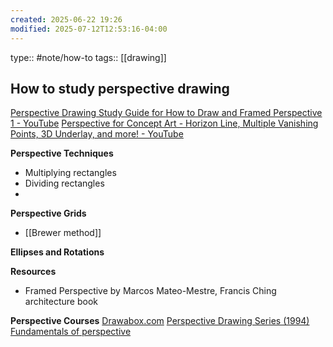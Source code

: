 ```yaml
---
created: 2025-06-22 19:26
modified: 2025-07-12T12:53:16-04:00
---
```

type:: #note/how-to 
tags:: [[drawing]]

## How to study perspective drawing

[Perspective Drawing Study Guide for How to Draw and Framed Perspective 1 - YouTube](https://www.youtube.com/watch?v=pGgYGP3szuk)
[Perspective for Concept Art - Horizon Line, Multiple Vanishing Points, 3D Underlay, and more! - YouTube](https://www.youtube.com/watch?v=NRV6K_bCpV4)


**Perspective Techniques**
- Multiplying rectangles
- Dividing rectangles
-

**Perspective Grids**
- [[Brewer method]]


**Ellipses and Rotations**

**Resources**
- Framed Perspective by Marcos Mateo-Mestre, Francis Ching architecture book

**Perspective Courses**
[Drawabox.com](https://drawabox.com/lesson/2)
[Perspective Drawing Series (1994)](https://gumroad.com/d/d3a1ebb44d7b16f917b634a796485469)
[Fundamentals of perspective](https://gumroad.com/d/a93e14d48de36a246589d76e2a5aed06)